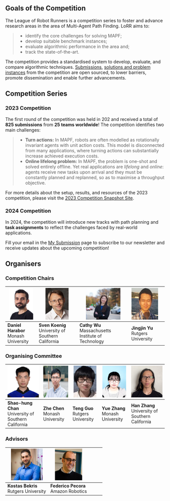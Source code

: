 ## Goals of the Competition

The League of Robot Runners is a competition series to foster and advance research areas in the area of Multi-Agent Path Finding. 
LoRR aims to: 

> - identify the core challenges for solving MAPF;
> - develop suitable benchmark instances;
> - evaluate algorithmic performance in the area and;
> - track the state-of-the-art.
 
The competition provides a standardised system to develop, evaluate, and compare algorithmic techniques. 
[Submissions](https://github.com/MAPF-Competition/Code-Archive), [solutions and problem instances](https://github.com/MAPF-Competition/Benchmark-Archive) from the competition are open sourced, to lower barriers, promote dissemination and enable further advancements.

## Competition Series
### 2023 Competition
The first round of the competition was held in 202 and received a total of **825 submissions** from **25 teams worldwide**! The competition identifies two main challenges:

> - **Turn actions:** 
        In MAPF, robots are often modelled as rotationally invariant agents with unit action costs. This model is disconnected from many applications, where turning 
        actions can substantially increase achieved execution costs.
> - **Online lifelong problem:**
        In MAPF, the problem is one-shot and 
        solved entirely offline. 
        Yet real applications are *lifelong* and *online*:  agents receive new tasks upon arrival and they must
        be constantly planned and replanned, 
        so as to maximise a throughput objective.

For more details about the setup, results, and resources of the 2023 competition, please visit the [2023 Competition Snapshot Site](https://2023.leagueofrobotrunners.org/).

### 2024 Competition
In 2024, the competition will introduce new tracks with path planning and **task assignments** to reflect the challenges faced by real-world applications.

Fill your email in the [My Submission](./setting) page to subscribe to our newsletter and receive updates about the upcoming competition!

<!-- what we do in 2024 -->

## Organisers

### Competition Chairs

| <img class="image" src="./external_page_resource/organisers/dharabor_small.png" height="100px"/> | <img class="image" src="./external_page_resource/organisers/sven-old.jpg" height="100px"/> | <img class="image" src="./external_page_resource/organisers/Cathy_Wu.jpeg" height="100px"/> | <img class="image" src="./external_page_resource/organisers/JJ-head-500.jpg" height="100px"/> | |
| ------------------------------------------------------------------------ | ---------------------------------------------------------------- | ------------------------------------------------------------- | ------------------------------------------------------------------- | - |
| **Daniel Harabor**<br>Monash University                                 | **Sven Koenig**<br>University of Southern California             | **Cathy Wu**<br>Massachusetts Institute of Technology          | **Jingjin Yu**<br>Rutgers University                                | |

### Organising Committee

| <img class="image" src="./external_page_resource/organisers/shao_hung_head.png" height="100px"/> | <img class="image" src="./external_page_resource/organisers/zhe_chen.jpg" height="100px"/> | <img class="image" src="./external_page_resource/organisers/teng.jpg" height="100px"/> | <img class="image" src="./external_page_resource/organisers/yue_zhang.png" height="100px"/> |  <img class="image" src="./external_page_resource/organisers/han.jpg" height="100px"/> |
| ------------------------------------------------------------------------ | ------------------------------------------------------------- | ---------------------------------------------------------- | ---------------------------------------------------------------- | ----------------------------------------------------------- |
| **Shao-hung Chan**<br>University of Southern California                 | **Zhe Chen**<br>Monash University                             | **Teng Guo**<br>Rutgers University                         | **Yue Zhang**<br>Monash University                            | **Han Zhang**<br>University of Southern California           |

### Advisors

| <img class="image" src="./external_page_resource/organisers/bekris_2018_01_small.jpg" height="100px"/> | <img class="image" src="./external_page_resource/organisers/fede-pic.jpeg" height="100px"/> |   |  |  |
| ------------------------------------------------------------------------------ | --------------------------------------------------------------------- | - | - | - |
| **Kostas Bekris**<br>Rutgers University                                       | **Federico Pecora**<br>Amazon Robotics                                |  |  | |